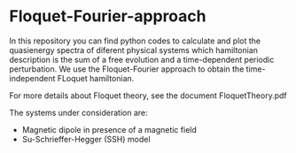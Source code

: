 # Floquet-Fourier-approach

In this repository you can find python codes to calculate and plot the quasienergy spectra of diferent physical systems which hamiltonian description is the sum of a free evolution and a time-dependent periodic perturbation. We use the Floquet-Fourier approach to obtain the time-independent FLoquet hamiltonian. 

For more details about Floquet theory, see the document FloquetTheory.pdf

The systems under consideration are:
- Magnetic dipole in presence of a magnetic field
- Su-Schrieffer-Hegger (SSH) model

